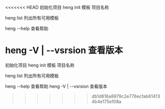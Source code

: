 <<<<<<< HEAD
初始化项目
heng init 模板 项目名称

heng list 列出所有可用模板

heng --help  查看帮助

heng -V | --vsrsion 查看版本
=======
初始化项目
heng init 模板 项目名称

heng list 列出所有可用模板

heng --help  查看帮助
heng -V | --vsrsion 查看版本
>>>>>>> db1d816a8979c2e776ecfab614134b4e175e108a
